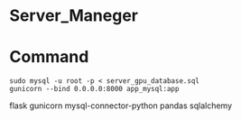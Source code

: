 # Server_Maneger

# Command
```
sudo mysql -u root -p < server_gpu_database.sql
gunicorn --bind 0.0.0.0:8000 app_mysql:app
```

flask
gunicorn
mysql-connector-python
pandas
sqlalchemy
